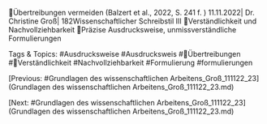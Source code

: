 Übertreibungen vermeiden
(Balzert et al., 2022, S. 241 f. )
11.11.2022| Dr. Christine Groß| 182Wissenschaftlicher Schreibstil III
Verständlichkeit und Nachvollziehbarkeit 
Präzise Ausdrucksweise, unmissverständliche Formulierungen

   Tags & Topics:
   #Ausdrucksweise
   #Ausdrucksweis
   #Übertreibungen
   #Verständlichkeit
   #Nachvollziehbarkeit
   #Formulierung
   #formulierungen

[Previous: #Grundlagen des wissenschaftlichen Arbeitens_Groß_111122_23](Grundlagen des wissenschaftlichen Arbeitens_Groß_111122_23.md)

[Next: #Grundlagen des wissenschaftlichen Arbeitens_Groß_111122_23](Grundlagen des wissenschaftlichen Arbeitens_Groß_111122_23.md)